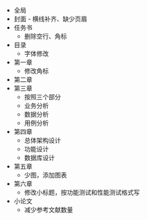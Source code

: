 - 全局
- 封面
		- 横线补齐、缺少页眉
- 任务书
	- 删除空行、角标
- 目录
	- 字体修改
- 第一章
	- 修改角标
- 第二章
- 第三章
	- 按照三个部分
	- 业务分析
	- 数据分析
	- 用例分析
- 第四章
	- 总体架构设计
	- 功能设计
	- 数据库设计
- 第五章
	- 少图，添加图表
- 第六章
	- 修改小标题，按功能测试和性能测试格式写
- 小论文
	- 减少参考文献数量